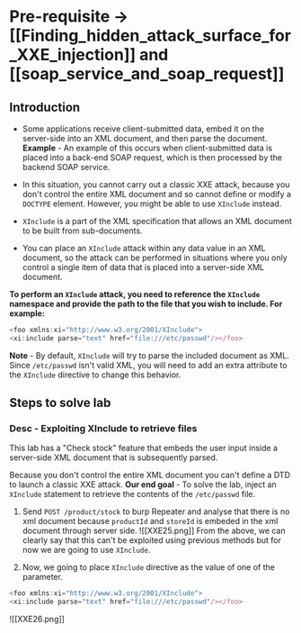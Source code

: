 # Pre-requisite -> [[Finding_hidden_attack_surface_for_XXE_injection]] and [[soap_service_and_soap_request]]
## Introduction
- Some applications receive client-submitted data, embed it on the server-side into an XML document, and then parse the document.
**Example** - 
An example of this occurs when client-submitted data is placed into a back-end SOAP request, which is then processed by the backend SOAP service.

- In this situation, you cannot carry out a classic XXE attack, because you don't control the entire XML document and so cannot define or modify a `DOCTYPE` element. However, you might be able to use `XInclude` instead.
- `XInclude` is a part of the XML specification that allows an XML document to be built from sub-documents.
- You can place an `XInclude` attack within any data value in an XML document, so the attack can be performed in situations where you only control a single item of data that is placed into a server-side XML document.

**To perform an `XInclude` attack, you need to reference the `XInclude` namespace and provide the path to the file that you wish to include. For example:**
```js
<foo xmlns:xi="http://www.w3.org/2001/XInclude"> 
<xi:include parse="text" href="file:///etc/passwd"/></foo>
```

**Note** - By default, `XInclude` will try to parse the included document as XML. Since `/etc/passwd` isn't valid XML, you will need to add an extra attribute to the `XInclude` directive to change this behavior.
## Steps to solve lab
### Desc - Exploiting XInclude to retrieve files
This lab has a "Check stock" feature that embeds the user input inside a server-side XML document that is subsequently parsed.

Because you don't control the entire XML document you can't define a DTD to launch a classic XXE attack.
**Our end goal** - To solve the lab, inject an `XInclude` statement to retrieve the contents of the `/etc/passwd` file.

1. Send `POST /product/stock` to burp Repeater and analyse that there is no xml document because `productId` and `storeId` is embeded in the xml document through server side.
![[XXE25.png]]
From the above, we can clearly say that this can't be exploited using previous methods but for now we are going to use `XInclude`.

2. Now, we going to place `XInclude` directive as the value of one of the parameter.
```js
<foo xmlns:xi="http://www.w3.org/2001/XInclude"> 
<xi:include parse="text" href="file:///etc/passwd"/></foo>
```
![[XXE26.png]]


